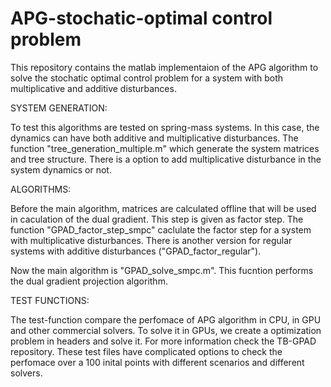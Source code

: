 # APG-stochatic-optimal control problem

This repository contains the matlab implementaion of the APG algorithm to solve the 
stochatic optimal control problem for a system with both multiplicative and 
additive disturbances. 

SYSTEM GENERATION:

To test this algorithms are tested on spring-mass systems. In this case, the 
dynamics can have both additive and multiplicative disturbances. The 
function "tree_generation_multiple.m" which generate the system matrices and 
tree structure. There is a option to add multiplicative disturbance in the  
system dynamics or not. 


ALGORITHMS:

Before the main algorithm, matrices are calculated offline that will be used in 
caculation of the dual gradient. This step is given as factor step. The 
function "GPAD_factor_step_smpc" caclulate the factor step for a system 
with multiplicative disturbances. There is another version for regular systems with 
additive disturbances ("GPAD_factor_regular").

Now the main algorithm is "GPAD_solve_smpc.m". This fucntion performs the dual gradient 
projection algorithm. 

TEST FUNCTIONS:

The test-function compare the perfomace of APG algorithm in CPU, in GPU and other 
commercial solvers. To solve it in GPUs, we create a optimization problem in headers 
and solve it. For more information check the TB-GPAD repository. These test files 
have complicated options to check the perfomace over a 100 inital points with different 
scenarios and different solvers.  

